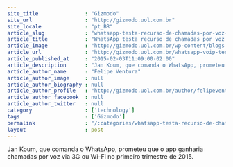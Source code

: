 ```yaml
---
site_title               : "Gizmodo"
site_url                 : "http://gizmodo.uol.com.br"
site_locale              : "pt_BR"
article_slug             : "whatsapp-testa-recurso-de-chamadas-por-voz-gratuitas-com-alguns-usuarios"
article_title            : "WhatsApp testa recurso de chamadas por voz gratuitas com alguns usuários"
article_image            : "http://gizmodo.uol.com.br/wp-content/blogs.dir/8/files/2015/01/WhatsApp-para-Android.jpg"
article_url              : "http://gizmodo.uol.com.br/whatsapp-voip-teste/"
article_published_at     : "2015-02-03T11:09:00-02:00"
article_description      : "Jan Koum, que comanda o WhatsApp, prometeu que o app ganharia chamadas por voz via 3G ou Wi-Fi no primeiro trimestre de 2015."
article_author_name      : "Felipe Ventura"
article_author_image     : null
article_author_biography : null
article_author_profile   : "http://gizmodo.uol.com.br/author/felipeventura/"
article_author_facebook  : null
article_author_twitter   : null
category                 : ['technology']
tags                     : ['Gizmodo']
permalink                : "/:categories/whatsapp-testa-recurso-de-chamadas-por-voz-gratuitas-com-alguns-usuarios/"
layout                   : post
---
```


Jan Koum, que comanda o WhatsApp, prometeu que o app ganharia chamadas por voz via 3G ou Wi-Fi no primeiro trimestre de 2015.
